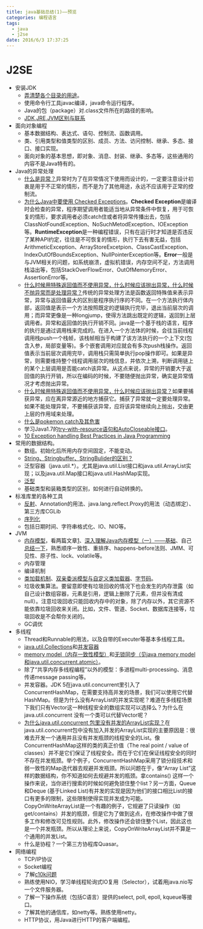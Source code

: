 ```yaml
---
title: java基础总结(1)——预览
categories: 编程语言
tags: 
  - java
  - j2se
date: 2016/6/3 17:37:25
---
```



# J2SE

* 安装JDK
	* [弄清楚各个目录的用途](http://www.cnblogs.com/cynthiahuo/archive/2013/06/03/3115921.html)。
	* 使用命令行工具javac编译，java命令运行程序。
	* Java的包（package）对.class文件所在的路径的影响。
	* [JDK,JRE,JVM区别与联系](http://www.hollischuang.com/archives/78)
* 面向对象编程
	* 基本数据结构、表达式、语句、控制流、函数调用。
	* 类、引用类型和值类型的区别、成员、方法、访问控制、继承、多态、接口、接口实现。
	* 面向对象的基本思想，即对象、消息、封装、继承、多态等，这些通用的内容不是Java特有的。
* Java的异常处理
	* [什么是异常？]()异常时为了在异常情况下使用而设计的，一定要注意设计初衷是用于不正常的情形，而不是为了其他用途，永远不应该用于正常的控制流。
	* [为什么Java中要使用 Checked Exceptions](http://www.iteye.com/topic/2038)。**Checked Exception**是编译时会检查的异常，程序期望调用者能适当地从异常条件中恢复，用于可恢复的情形，要求调用者必须catch住或者将异常传播出去，包括ClassNotFoundException、NoSuchMetodException、IOException等。**RuntimeException**是一种编程错误，只有在运行时才知道是否违反了某种API约定，往往是不可恢复的情形，执行下去有害无益，包括ArithmeticException、ArrayStoreExcetpion、ClassCastException、IndexOutOfBoundsException、NullPointerException等。**Error**一般是与JVM相关的问题，如系统崩溃，虚拟机错误，内存空间不足，方法调用栈溢出等，包括StackOverFlowError、OutOfMemoryError、AssertionError等。
	* [什么时候用特殊返回值而不使用异常，什么时候应该抛出异常，什么时候不抛异常而是处理异常？]()传统的异常处理方法是函数返回特殊值来表示异常，异常与返回值最大的区别是程序执行序的不同。在一个方法执行体内部，返回值是表示一个方法按照既定的逻辑执行完毕，退出当前层次的调用；而异常更像是一种longjump，使得方法跳出既定的逻辑，返回到上层调用者。异常和返回值的执行开销不同。java是一个基于栈的语言，程序的执行是通过调用栈来完成的。在进入一个方法体的时候，会往当前线程调用栈push一个栈帧，该栈帧相当于构建了该方法执行的一个上下文(包含入参，局部变量等)。多个嵌套调用对应就会有多次push栈操作。返回值表示当前层次调用完毕，调用栈只需简单执行pop操作即可。如果是异常，则需要维持整个线程调用层次的栈信息，并依次上溯，判断调用链上的某个上层调用是否能catch该异常。从这点来说，异常的开销要大于返回值的执行开销，所以在编码的时候，不要随便抛出异常，确实是异常情况才考虑抛出异常。
	* [什么时候用特殊返回值而不使用异常，什么时候应该抛出异常？]()如果要捕获异常，应在离异常源近的地方捕获它。捕获了异常就一定要处理异常。如果不能处理异常，不要捕获该异常，应将该异常继续向上抛出，交由更上层的作用域来处理。
	* [什么是pokemon catch及其危害](http://stackoverflow.com/questions/2308979/exception-handling-question)
	* 学习Java1.7的[try-with-resource语句和AutoCloseable接口](http://docs.oracle.com/javase/tutorial/essential/exceptions/tryResourceClose.html)。
	* [10 Exception handling Best Practices in Java Programming](http://javarevisited.blogspot.com/2013/03/0-exception-handling-best-practices-in-Java-Programming.html)
* 常用的数据结构。
	* 数组。初始化后所用内存空间固定，不能变动。
	* [String、Stringbuffer、StringBulider的区别？](http://blog.csdn.net/weitry/article/details/53292723)
	* 泛型容器（java.util.*）。尤其是java.util.List接口和java.util.ArrayList实现；以及java.util.Map接口和java.util.HashMap实现。
	* [泛型](http://blog.csdn.net/weitry/article/details/52964599)
	* 基础类型和装箱类型的区别，如何进行自动转换的。
* 标准库里的各种工具
	* [反射](http://blog.csdn.net/weitry/article/details/52936835)、Annotation的用法、java.lang.reflect.Proxy的用法（动态绑定）、第三方库CGLib
	* [序列化](http://blog.csdn.net/weitry/article/details/53292825)
	* 包括日期时间、字符串格式化、IO、NIO等。
* JVM
	* [内存模型](https://www.cs.umd.edu/~pugh/java/memoryModel/jsr133.pdf)，看两篇文章[1](http://tutorials.jenkov.com/java-concurrency/java-memory-model.html)、[深入理解Java内存模型（一）——基础](http://ifeve.com/java-memory-model-1/)、自己[总结一下](http://blog.csdn.net/weitry/article/details/53264262)，熟悉顺序一致性、重排序、happens-before法则、JMM、可见性、原子性、lock、volatile等。
	* 内存管理
	* 编译机制
	* [类加载机制](http://www.importnew.com/23742.html)、[双亲委派模型与自定义类加载器](http://www.importnew.com/24036.html)、[字节码](http://www.importnew.com/24088.html)。
	* 垃圾收集算法。要留意即使有垃圾回收的情况下也会发生的内存泄露（如自己设计数组容器，元素是引用，逻辑上删除了元素，但并没有清成null）。注意垃圾回收只能回收内存中的对象，除了内存以外，其它资源不能依靠垃圾回收来关闭。比如，文件、管道、Socket、数据库连接等，垃圾回收是不会帮你关闭的。
	* GC调优
* 多线程
	* Thread和Runnable的用法，以及自带的Executer等基本多线程工具。
	* [java.util.Collections]()和[并发容器](http://blog.csdn.net/weitry/article/details/52964509)
	* [memory model（内存一致性模型）]()和[无锁同步（见java memory model和java.util.concurrent.atomic）]()。
	* 除了“共享内存多线程编程”以外的模型：多进程multi-processing、消息传递message passing等。
	* 并发容器。JDK 5在java.util.concurrent里引入了ConcurrentHashMap，在需要支持高并发的场景，我们可以使用它代替HashMap。但是为什么没有ArrayList的并发实现呢？难道在多线程场景下我们只有Vector这一种线程安全的数组实现可以选择么？为什么在java.util.concurrent 没有一个类可以代替Vector呢？
	* [为什么java.util.concurrent 包里没有并发的ArrayList实现？](http://ifeve.com/why-is-there-not-concurrent-arraylist-in-java-util-concurrent-package/)在java.util.concurrent包中没有加入并发的ArrayList实现的主要原因是：很难去开发一个通用并且没有并发瓶颈的线程安全的List。像ConcurrentHashMap这样的类的真正价值（The real point / value of classes）并不是它们保证了线程安全。而在于它们在保证线程安全的同时不存在并发瓶颈。举个例子，ConcurrentHashMap采用了锁分段技术和弱一致性的Map迭代器去规避并发瓶颈。所以问题在于，像“Array List”这样的数据结构，你不知道如何去规避并发的瓶颈。拿contains() 这样一个操作来说，当你进行搜索的时候如何避免锁住整个list？另一方面，Queue 和Deque (基于Linked List)有并发的实现是因为他们的接口相比List的接口有更多的限制，这些限制使得实现并发成为可能。CopyOnWriteArrayList是一个有趣的例子，它规避了只读操作（如get/contains）并发的瓶颈，但是它为了做到这点，在修改操作中做了很多工作和修改可见性规则。此外，修改操作还会锁住整个List，因此这也是一个并发瓶颈。所以从理论上来说，CopyOnWriteArrayList并不算是一个通用的并发List。
	* 什么是协程？一个第三方协程库Quasar。
* 网络编程
	* TCP/IP协议
	* Socket编程
	* 了解[c10k问题](http://www.kegel.com/c10k.html)
	* 熟练使用NIO，学习单线程轮询式IO复用（Selector），试着用java.nio写一个文件服务器。
	* 了解一下操作系统（包括C语言）提供的select, poll, epoll, kqueue等接口。
	* 了解其他的通信库，如netty等。熟练使用netty。
	* HTTP协议，用Java进行HTTP的客户端编程。